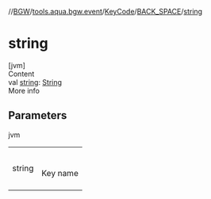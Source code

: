 //[BGW](../../../../index.md)/[tools.aqua.bgw.event](../../index.md)/[KeyCode](../index.md)/[BACK_SPACE](index.md)/[string](string.md)



# string  
[jvm]  
Content  
val [string](string.md): [String](https://kotlinlang.org/api/latest/jvm/stdlib/kotlin/-string/index.html)  
More info  


## Parameters  
  
jvm  
  
| | |
|---|---|
| <a name="tools.aqua.bgw.event/KeyCode.BACK_SPACE/string/#/PointingToDeclaration/"></a>string| <a name="tools.aqua.bgw.event/KeyCode.BACK_SPACE/string/#/PointingToDeclaration/"></a><br><br>Key name<br><br>|
  
  



